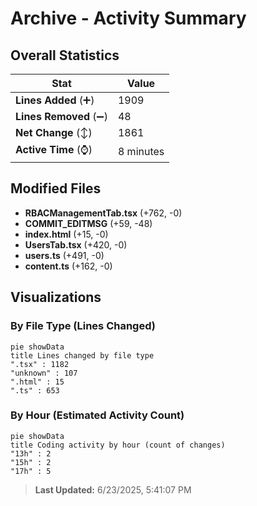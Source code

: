 # Archive - Activity Summary 

## Overall Statistics

| Stat                   | Value                                                             |
| ---------------------- | ----------------------------------------------------------------- |
| **Lines Added** (➕)   | 1909                                          |
| **Lines Removed** (➖) | 48                                        |
| **Net Change** (↕)    | 1861                |
| **Active Time** (⌚)   | 8 minutes |


## Modified Files
- **RBACManagementTab.tsx** (+762, -0)
- **COMMIT_EDITMSG** (+59, -48)
- **index.html** (+15, -0)
- **UsersTab.tsx** (+420, -0)
- **users.ts** (+491, -0)
- **content.ts** (+162, -0)

## Visualizations

### By File Type (Lines Changed)

```mermaid
pie showData
title Lines changed by file type
".tsx" : 1182
"unknown" : 107
".html" : 15
".ts" : 653
```

### By Hour (Estimated Activity Count)

```mermaid
pie showData
title Coding activity by hour (count of changes)
"13h" : 2
"15h" : 2
"17h" : 5
```


> **Last Updated:** 6/23/2025, 5:41:07 PM